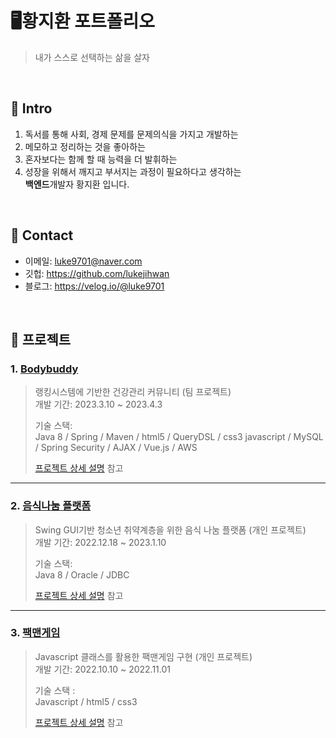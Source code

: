 # 🖥️황지환 포트폴리오
> 내가 스스로 선택하는 삶을 살자

<br>

## :pushpin: Intro
1. 독서를 통해 사회, 경제 문제를 문제의식을 가지고 개발하는 
2. 메모하고 정리하는 것을 좋아하는
3. 혼자보다는 함께 할 때 능력을 더 발휘하는
4. 성장을 위해서 깨지고 부서지는 과정이 필요하다고 생각하는 <br>
   <strong>백엔드</strong>개발자 황지환 입니다.

<br>

## :pushpin: Contact
- 이메일: luke9701@naver.com
- 깃헙: https://github.com/lukejihwan
- 블로그: https://velog.io/@luke9701

</br>

## :pushpin: 프로젝트
### 1. [Bodybuddy](https://github.com/lukejihwan/Bodybuddy_project.git)
>랭킹시스템에 기반한 건강관리 커뮤니티 (팀 프로젝트)  
>개발 기간: 2023.3.10 ~ 2023.4.3  
>  
>기술 스택:  
>Java 8 / Spring / Maven / html5 / QueryDSL / css3
>javascript / MySQL / Spring Security / AJAX / Vue.js / AWS
>  
>[프로젝트 상세 설명](https://github.com/lukejihwan/Bodybuddy_project.git) 참고

---

### 2. [음식나눔 플랫폼](https://github.com/lukejihwan/foodSharing_platform-project.git)
>Swing GUI기반 청소년 취약계층을 위한 음식 나눔 플랫폼  (개인 프로젝트)  
>개발 기간: 2022.12.18 ~ 2023.1.10  
>  
>기술 스택:  
>Java 8 / Oracle / JDBC
>  
>[프로젝트 상세 설명](https://github.com/lukejihwan/foodSharing_platform-project.git) 참고

---

### 3. [팩맨게임](https://github.com/lukejihwan/pac-man-project.git)
>Javascript 클래스를 활용한 팩맨게임 구현 (개인 프로젝트) <br>
>개발 기간: 2022.10.10 ~ 2022.11.01
>
>기술 스택 : <br>
>Javascript / html5 / css3
>
>[프로젝트 상세 설명](https://github.com/lukejihwan/pac-man-project.git) 참고

